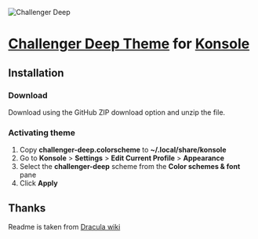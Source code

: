 ![Challenger Deep](https://challenger-deep-theme.github.io/images/logo.png)

# [Challenger Deep Theme](https://challenger-deep-theme.github.io/) for [Konsole](https://konsole.kde.org/)

## Installation

### Download

Download using the GitHub ZIP download option and unzip the file.

### Activating theme

1. Copy **challenger-deep.colorscheme** to **~/.local/share/konsole**
1. Go to **Konsole** > **Settings** > **Edit Current Profile** > **Appearance**
1. Select the **challenger-deep** scheme from the **Color schemes & font** pane
1. Click **Apply**

## Thanks

Readme is taken from [Dracula wiki](https://draculatheme.com/konsole)
